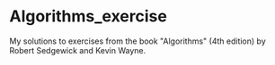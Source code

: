 # Algorithms_exercise
My solutions to exercises from the book "Algorithms" (4th edition) by Robert Sedgewick and Kevin Wayne. 
